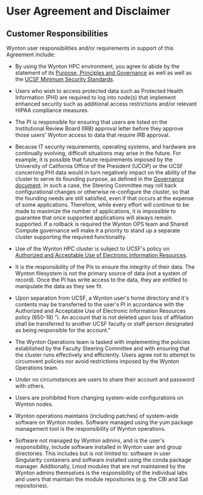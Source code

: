 <!--
 WARNING: If you update this page, beyond fixing typos, you must create a
 GitHub issue on <https://github.com/ucsf-wynton/wynton-website-hpc/issues>
 to make sure the same information is updated in UCSF ServiceNow.
 -->

# User Agreement and Disclaimer

## Customer Responsibilities

Wynton user responsibilities and/or requirements in support of this
Agreement include:

 * By using the Wynton HPC environment, you agree to abide by the
   statement of its [Purpose, Principles and Governance] as well as well as the <a href=https://it.ucsf.edu/standard-guideline/ucsf-650-16-addendum-b-ucsf-minimum-security-standards-electronic-information >UCSF Minimum Security Standards</a>.

 * Users who wish to access protected data such as Protected Health
   Information (PHI) are required to log into node(s) that implement
   enhanced security such as additional access restrictions and/or
   relevant HIPAA compliance measures.

 * The PI is responsible for ensuring that users are listed on the
   Institutional Review Board (IRB) approval letter before they
   approve those users' Wynton access to data that require IRB
   approval.

 * Because IT security requirements, operating systems, and hardware
   are continually evolving, difficult situations may arise in the
   future. For example, it is possible that future requirements
   imposed by the University of California Office of the President
   (UCOP) or the UCSF concerning PHI data would in turn negatively
   impact on the ability of the cluster to serve its founding purpose,
   as defined in the [Governance document].  In such a case, the
   Steering Committee may roll back configurational changes or
   otherwise re-configure the cluster, so that the founding needs are
   still satisfied, even if that occurs at the expense of some
   applications. Therefore, while every effort will continue to be
   made to maximize the number of applications, it is impossible to
   guarantee that once supported applications will always remain
   supported. If a rollback is required the Wynton OPS team and Shared
   Compute governance will make it a priority to stand up a separate
   cluster supporting the required functionality.

 * Use of the Wynton HPC cluster is subject to UCSF's policy on
   [Authorized and Acceptable Use of Electronic Information
   Resources].

 * It is the responsibility of the PIs to ensure the integrity of
   their data. The Wynton filesystem is not the primary source of data
   (not a system of record). Once the PI has write access to the data,
   they are entitled to manipulate the data as they see fit.

 * Upon separation from UCSF, a Wynton user's home directory and it's
   contents may be transferred to the user's PI in accordance with the
   Authorized and Acceptable Use of Electronic Information Resources
   policy (650-18) "i. An account that is not deleted upon loss of
   affiliation shall be transferred to another UCSF faculty or staff
   person designated as being responsible for the account."

 * The Wynton Operations team is tasked with implementing the policies
   established by the Faculty Steering Committee and with ensuring
   that the cluster runs effectively and efficiently. Users agree not
   to attempt to circumvent policies nor avoid restrictions imposed by
   the Wynton Operations team.

 * Under no circumstances are users to share their account and
   password with others.

 * Users are prohibited from changing system-wide configurations on
   Wynton nodes.

 * Wynton operations maintains (including patches) of system-wide
   software on Wynton nodes. Software managed using the yum package
   management tool is the responsibility of Wynton operations.
   
 * Software not managed by Wynton admins, and is the user's
   responsibility, include software installed in Wynton user and group
   directories. This includes but is not limited to: software in user
   Singularity containers and software installed using the conda
   package manager. Additionally, Lmod modules that are not maintained
   by the Wynton admins themselves is the responsibility of the
   individual labs and users that maintain the module repositories
   (e.g. the CBI and Sali repositories).


[Purpose, Principles and Governance]: /hpc/about/governance.html
[Governance document]: /hpc/about/governance.html
[Authorized and Acceptable Use of Electronic Information Resources]: https://policies.ucsf.edu/policy/650-18
